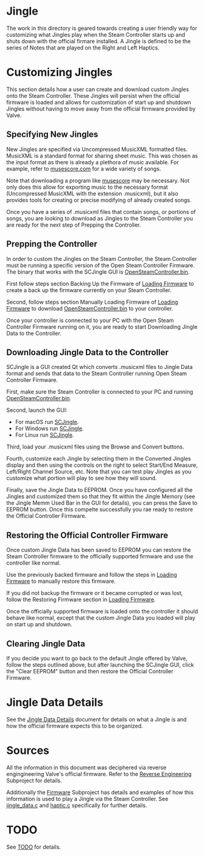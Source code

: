 # Jingle 

The work in this directory is geared towards creating a user friendly way for
 customizing what Jingles play when the Steam Controller starts up and shuts down
 with the official firmare installed. A Jingle is defined to be the series of Notes that 
 are played on the Right and Left Haptics.


# Customizing Jingles

This section details how a user can create and download custom Jingles onto
 the Steam Controller. These Jingles will persist when the official firmware is
 loaded and allows for customization of start up and shutdown Jingles without
 having to move away from the official firmware provided by Valve.

## Specifying New Jingles

New Jingles are specified via Uncompressed MusicXML formatted files. MusicXML
 is a standard format for sharing sheet music. This was chosen as the 
 input format as there is already a plethora of music available. For example,
 refer to [musescore.com](https://musescore.com) for a wide variety of songs. 

Note that downloading a program like [musescore](https://musescore.org) may
 be necessary. Not only does this allow for exporting music to the necessary
 format (Uncompressed MusicXML with the extension .musicxml), but it also
 provides tools for creating or precise modifying of already created songs.

Once you have a series of .musicxml files that contain songs, or portions of
 songs, you are looking to download as Jingles to the Steam Controller you
 are ready for the next step of Prepping the Controller.

## Prepping the Controller

In order to custom the Jingles on the Steam Controller, the Steam Controller
 must be running a specific version of the Open Steam Controller Firmware.
 The binary that works with the SCJingle GUI is 
 [OpenSteamController.bin](./bin/OpenSteamController.bin).

First follow steps section Backing Up the Firmware of [Loading Firmware](../LoadingFirmware.md) 
 to create a back up the firmware currently on your Steam Controller. 

Second, follow steps section Manually Loading Firmware of [Loading Firmware](../LoadingFirmware.md)
 to download [OpenSteamController.bin](./bin/OpenSteamController.bin) to your
 controller.

Once your controller is connected to your PC with the Open Steam Controller
 Firmware running on it, you are ready to start Downloading Jingle Data to
 the Controller. 

## Downloading Jingle Data to the Controller

SCJingle is a GUI created Qt which converts .musicxml files to Jingle Data
 format and sends that data to the Steam Controller running Open Steam Controller 
 Firmware.

First, make sure the Steam Controller is connected to your PC and running
 [OpenSteamController.bin](./bin/OpenSteamController.bin).

Second, launch the GUI:
* For macOS run [SCJingle](./bin/TODO).
* For Windows run [SCJingle](./bin/TODO).
* For Linux run [SCJingle](./bin/TODO).

Third, load your .musicxml files using the Browse and Convert buttons. 

Fourth, customize each Jingle by selecting them in the Converted Jingles 
 display and then using the controls on the right to select Start/End Measure, 
 Left/Right Channel Source, etc. Note that you can test play Jingles as you
 customize what portion will play to see how they will sound. 

Finally, save the Jingle Data to EEPROM. Once you have configured all the 
 Jingles and customized them so that they fit within the Jingle Memory (see
 the Jingle Memm Used Bar in the GUI for details), you can press the
 Save to EEPROM button. Once this compelte successfully you rae ready to
 restore the Official Controller Firmware.


## Restoring the Official Controller Firmware

Once custom Jingle Data has been saved to EEPROM you can restore the Steam
 Controller firmware to the officially supported firmware and use the controller
 like normal. 

Use the previously backed firmware and follow the steps in [Loading Firmware](../LoadingFirmware.md) 
 to manually restore this firmware. 

If you did not backup the firmware or it became corrupted or was lost, follow the
 Restoring Firmware section in [Loading Firmware](../LoadingFirmware.md).

Once the officially supported firmware is loaded onto the controller it should
 behave like normal, except that the custom Jingle Data you loaded will play
 on start up and shutdown.


## Clearing Jingle Data

If you decide you want to go back to the default Jingle offered by Valve, follow
 the steps outlined above, but after launching the SCJingle GUI, click the 
 "Clear EEPROM" button and then restore the Official Controller Firmware. 


# Jingle Data Details 

See the [Jingle Data Details](./JingleData.md) document for details on what a
 Jingle is and how the official firmware expects this to be organized.


# Sources

All the information in this document was deciphered via reverse engingineering
 Valve's official firmware. Refer to the 
 [Reverse Engineering](../ReverseEngineering/) Subproject for details. 

Additionally the [Firmware](../Firmware) Subproject has details and examples of
 how this information is used to play a Jingle via the Steam Controller. See
 [jingle_data.c](../Firmware/OpenSteamController/src/jingle_data.c) and 
 [haptic.c](../Firmware/OpenSteamController/src/haptic.c) specifically for 
 further details.


# TODO

See [TODO](./TODO.md) for details.
